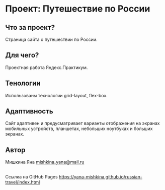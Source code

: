# Проект: Путешествие по России

## Что за проект?
Страница сайта о путешествии по России. 

## Для чего?
Проектная работа Яндекс.Практикум.

## Тенологии
Использованы технологии grid-layout, flex-box. 

## Адаптивность
Сайт адаптивен и предусматривает варианты отображения на экранах мобильных устройств, планшетах, небольших ноутбуках и больших экранах.

## Автор
Мишкина Яна mishkina_yana@mail.ru

##
Ссылка на GitHub Pages https://yana-mishkina.github.io/russian-travel/index.html

